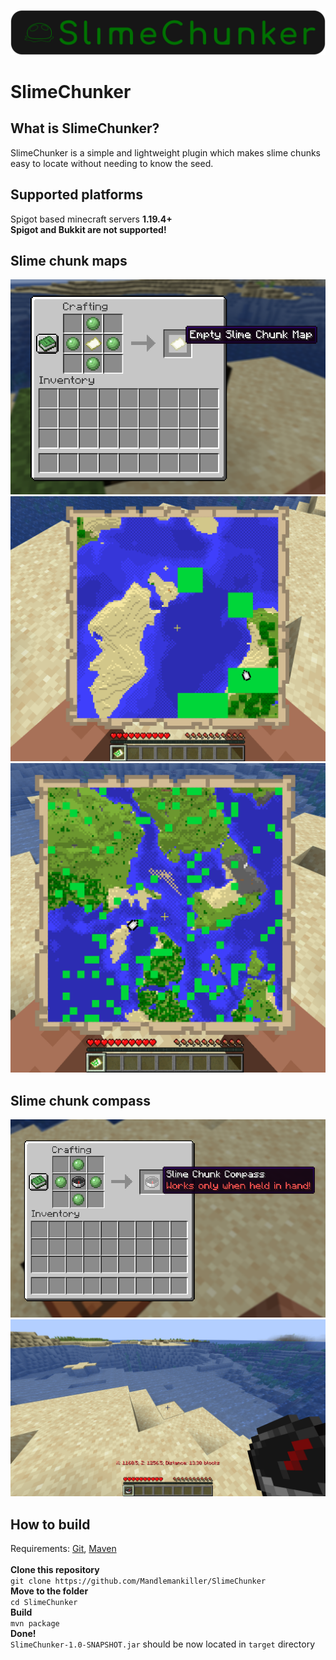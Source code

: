 ![image](https://raw.githubusercontent.com/Mandlemankiller/SlimeChunker/master/branding/banner_resized.png)

# SlimeChunker

## What is SlimeChunker?

SlimeChunker is a simple and lightweight plugin which makes slime chunks easy to locate without needing to know the
seed.

## Supported platforms

Spigot based minecraft servers **1.19.4+** <br>
**Spigot and Bukkit are not supported!**
## Slime chunk maps

![image](https://raw.githubusercontent.com/Mandlemankiller/SlimeChunker/master/images/map_crafting.png)
![image](https://raw.githubusercontent.com/Mandlemankiller/SlimeChunker/master/images/map_closest.png)
![image](https://raw.githubusercontent.com/Mandlemankiller/SlimeChunker/master/images/map_far.png)

## Slime chunk compass

![image](https://raw.githubusercontent.com/Mandlemankiller/SlimeChunker/master/images/compass_crafting.png)
![image](https://raw.githubusercontent.com/Mandlemankiller/SlimeChunker/master/images/compass.png)

## How to build

Requirements: [Git](https://git-scm.com/), [Maven](https://maven.apache.org/) <br> <br>
**Clone this repository** <br>
```git clone https://github.com/Mandlemankiller/SlimeChunker``` <br>
**Move to the folder** <br>
```cd SlimeChunker``` <br>
**Build** <br>
```mvn package``` <br>
**Done!** <br>
`SlimeChunker-1.0-SNAPSHOT.jar` should be now located in `target` directory